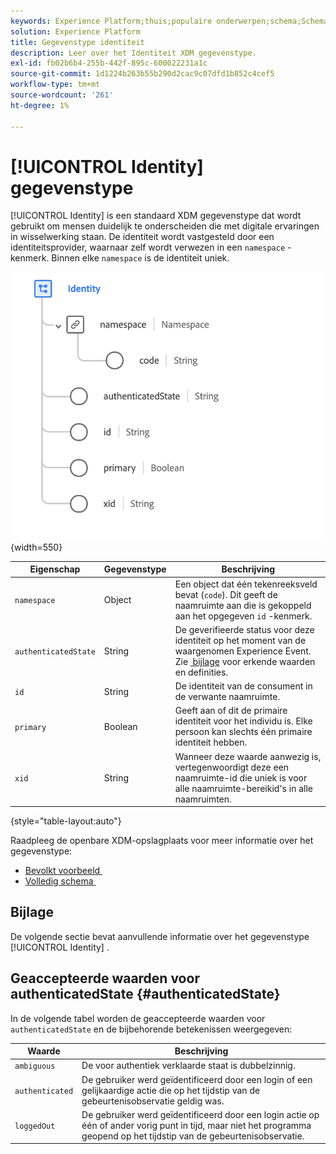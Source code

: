 ```yaml
---
keywords: Experience Platform;thuis;populaire onderwerpen;schema;Schema;XDM;gebieden;schema's;Schema's;identiteit;datatype;data-type;gegevenstype;
solution: Experience Platform
title: Gegevenstype identiteit
description: Leer over het Identiteit XDM gegevenstype.
exl-id: fb02b6b4-255b-442f-895c-600022231a1c
source-git-commit: 1d1224b263b55b290d2cac9c07dfd1b852c4cef5
workflow-type: tm+mt
source-wordcount: '261'
ht-degree: 1%

---
```


# [!UICONTROL Identity] gegevenstype

[!UICONTROL Identity] is een standaard XDM gegevenstype dat wordt gebruikt om mensen duidelijk te onderscheiden die met digitale ervaringen in wisselwerking staan. De identiteit wordt vastgesteld door een identiteitsprovider, waarnaar zelf wordt verwezen in een `namespace` -kenmerk. Binnen elke `namespace` is de identiteit uniek.

![](../images/data-types/identity.png){width=550}

| Eigenschap | Gegevenstype | Beschrijving |
| --- | --- | --- |
| `namespace` | Object | Een object dat één tekenreeksveld bevat (`code`). Dit geeft de naamruimte aan die is gekoppeld aan het opgegeven `id` -kenmerk. |
| `authenticatedState` | String | De geverifieerde status voor deze identiteit op het moment van de waargenomen Experience Event. Zie [&#x200B; bijlage &#x200B;](#authenticatedState) voor erkende waarden en definities. |
| `id` | String | De identiteit van de consument in de verwante naamruimte. |
| `primary` | Boolean | Geeft aan of dit de primaire identiteit voor het individu is. Elke persoon kan slechts één primaire identiteit hebben. |
| `xid` | String | Wanneer deze waarde aanwezig is, vertegenwoordigt deze een naamruimte-id die uniek is voor alle naamruimte-bereikid&#39;s in alle naamruimten. |

{style="table-layout:auto"}

Raadpleeg de openbare XDM-opslagplaats voor meer informatie over het gegevenstype:

* [&#x200B; Bevolkt voorbeeld &#x200B;](https://github.com/adobe/xdm/blob/master/components/datatypes/identity.example.1.json)
* [&#x200B; Volledig schema &#x200B;](https://github.com/adobe/xdm/blob/master/components/datatypes/identity.schema.json)

## Bijlage

De volgende sectie bevat aanvullende informatie over het gegevenstype [!UICONTROL Identity] .

## Geaccepteerde waarden voor authenticatedState {#authenticatedState}

In de volgende tabel worden de geaccepteerde waarden voor `authenticatedState` en de bijbehorende betekenissen weergegeven:

| Waarde | Beschrijving |
| --- | --- |
| `ambiguous` | De voor authentiek verklaarde staat is dubbelzinnig. |
| `authenticated` | De gebruiker werd geïdentificeerd door een login of een gelijkaardige actie die op het tijdstip van de gebeurtenisobservatie geldig was. |
| `loggedOut` | De gebruiker werd geïdentificeerd door een login actie op één of ander vorig punt in tijd, maar niet het programma geopend op het tijdstip van de gebeurtenisobservatie. |
